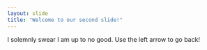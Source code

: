 ```yaml
---
layout: slide
title: "Welcome to our second slide!"
---
```

I solemnly swear I am up to no good.
Use the left arrow to go back!
